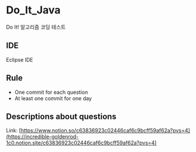 # Do_It_Java
Do It! 알고리즘 코딩 테스트

## IDE
Eclipse IDE

## Rule
- One commit for each question
- At least one commit for one day

## Descriptions about questions
Link: [https://www.notion.so/c63836923c02446caf6c9bcff59af62a?pvs=4](https://incredible-goldenrod-1c0.notion.site/c63836923c02446caf6c9bcff59af62a?pvs=4)
